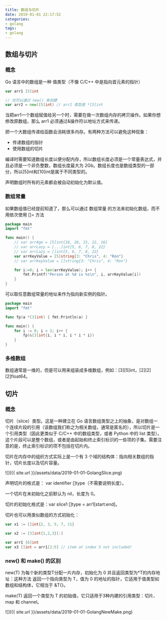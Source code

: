 ```yaml
---
title: 数组与切片
date: 2019-01-01 22:17:52
categories:
- golang
tags:
- golang
---
```


## 数组与切片

### 概念
Go 语言中的数组是一种 值类型（不像 C/C++ 中是指向首元素的指针）
```go
var arr1 [5]int

// 也可以通过 new() 来创建
var arr2 = new([5]int) // arr2 类型是 *[5]int
```

当把arr1一个数组赋值给另一个时，需要在做一次数组内存的拷贝操作。如果你想修改原数组，那么 arr1 必须通过&操作符以地址方式来传递。

<!--more-->

把一个大数组传递给函数会消耗很多内存。有两种方法可以避免这种现象：

- 传递数组的指针
- 使用数组的切片

编译时需要知道数组长度以便分配内存，所以数组长度必须是一个常量表达式，并且必须是一个非负整数，数组长度最大为 2Gb。数组长度也是数组类型的一部分，所以[5]int和[10]int是属于不同类型的。

声明数组时所有的元素都会被自动初始化为默认值。

### 数组常量

如果数组值已经提前知道了，那么可以通过 数组常量 的方法来初始化数组，而不用依次使用 []= 方法

```go
package main
import "fmt"

func main() {
    // var arrAge = [5]int{18, 20, 15, 22, 16}
    // var arrLazy = [...]int{5, 6, 7, 8, 22}
    // var arrLazy = []int{5, 6, 7, 8, 22}
    var arrKeyValue = [5]string{3: "Chris", 4: "Ron"}
    // var arrKeyValue = []string{3: "Chris", 4: "Ron"}

    for i:=0; i < len(arrKeyValue); i++ {
        fmt.Printf("Person at %d is %s\n", i, arrKeyValue[i])
    }
}
```

可以取任意数组常量的地址来作为指向新实例的指针。

```go
package main
import "fmt"

func fp(a *[3]int) { fmt.Println(a) }

func main() {
    for i := 0; i < 3; i++ {
        fp(&[3]int{i, i * i, i * i * i})
    }
}
```

### 多维数组

数组通常是一维的，但是可以用来组装成多维数组，例如：[3][5]int，[2][2][2]float64。

## 切片

### 概念

切片（slice）类型。这是一种建立在 Go 语言数组类型之上的抽象，是对数组一个连续片段的引用（该数组我们称之为相关数组，通常是匿名的），所以切片是一个引用类型（因此更类似于 C/C++ 中的数组类型，或者 Python 中的 list 类型）。这个片段可以是整个数组，或者是由起始和终止索引标识的一些项的子集。需要注意的是，终止索引标识的项不包括在切片内。

切片在内存中的组织方式实际上是一个有 3 个域的结构体：指向相关数组的指针，切片长度以及切片容量。

![]({{ site.url }}/assets/data/2019-01-01-GolangSlice.png)

声明切片的格式是： var identifier []type（不需要说明长度）。

一个切片在未初始化之前默认为 nil，长度为 0。

切片的初始化格式是：var slice1 []type = arr1[start:end]。

切片也可以用类似数组的方式初始化：
```go
var x1 := []int{2, 3, 5, 7, 11}

var x2 := [3]int{1,2,3}[:]

var arr1 [6]int
var x3 []int = arr1[2:5] // item at index 5 not included!
```

### new() 和 make() 的区别

new(T) 为每个新的类型T分配一片内存，初始化为 0 并且返回类型为*T的内存地址：这种方法 返回一个指向类型为 T，值为 0 的地址的指针，它适用于值类型如数组和结构体，它相当于 &T{}。

make(T) 返回一个类型为 T 的初始值，它只适用于3种内建的引用类型：切片、map 和 channel。

![]({{ site.url }}/assets/data/2019-01-01-GolangNewMake.png)





